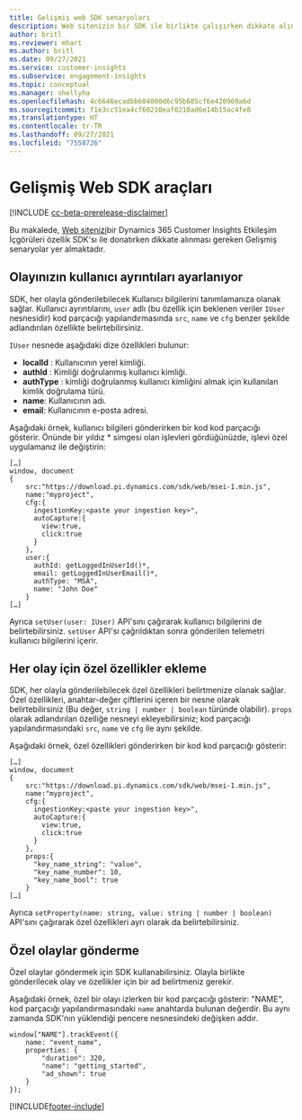 ```yaml
---
title: Gelişmiş web SDK senaryoları
description: Web sitenizin bir SDK ile birlikte çalışırken dikkate alınacak gelişmiş senaryolar.
author: britl
ms.reviewer: mhart
ms.author: britl
ms.date: 09/27/2021
ms.service: customer-insights
ms.subservice: engagement-insights
ms.topic: conceptual
ms.manager: shellyha
ms.openlocfilehash: 4c6646ecadbb604000d6c95b685cf6e420969a6d
ms.sourcegitcommit: f1e3cc51ea4cf68210eaf0210ad6e14b15ac4fe8
ms.translationtype: HT
ms.contentlocale: tr-TR
ms.lasthandoff: 09/27/2021
ms.locfileid: "7558726"
---
```

# <a name="advanced-web-sdk-instrumentation"></a>Gelişmiş Web SDK araçları

[!INCLUDE [cc-beta-prerelease-disclaimer](includes/cc-beta-prerelease-disclaimer.md)]

Bu makalede, [Web sitenizi](instrument-website.md)bir Dynamics 365 Customer Insights Etkileşim İçgörüleri özellik SDK'sı ile donatırken dikkate alınması gereken Gelişmiş senaryolar yer almaktadır.

## <a name="setting-user-details-for-your-event"></a>Olayınızın kullanıcı ayrıntıları ayarlanıyor

SDK, her olayla gönderilebilecek Kullanıcı bilgilerini tanımlamanıza olanak sağlar. Kullanıcı ayrıntılarını, `user` adlı (bu özellik için beklenen veriler `IUser` nesnesidir) kod parçacığı yapılandırmasında `src`, `name` ve `cfg` benzer şekilde adlandırılan özellikte belirtebilirsiniz.

`IUser` nesnede aşağıdaki dize özellikleri bulunur:

- **localId** : Kullanıcının yerel kimliği.
- **authId** : Kimliği doğrulanmış kullanıcı kimliği.
- **authType** : kimliği doğrulanmış kullanıcı kimliğini almak için kullanılan kimlik doğrulama türü.
- **name**: Kullanıcının adı.
- **email**: Kullanıcının e-posta adresi.

Aşağıdaki örnek, kullanıcı bilgileri gönderirken bir kod kod parçacığı gösterir. Önünde bir yıldız * simgesi olan işlevleri gördüğünüzde, işlevi özel uygulamanız ile değiştirin:

```
[…]
window, document
{
    src:"https://download.pi.dynamics.com/sdk/web/msei-1.min.js",
    name:"myproject",
    cfg:{
      ingestionKey:<paste your ingestion key>",
      autoCapture:{
        view:true,
        click:true
      }
    },
    user:{
      authId: getLoggedInUserId()*,
      email: getLoggedInUserEmail()*,
      authType: "MSA",
      name: "John Doe"
    }
[…]
```

Ayrıca `setUser(user: IUser)` API'sını çağırarak kullanıcı bilgilerini de belirtebilirsiniz. `setUser` API'sı çağrıldıktan sonra gönderilen telemetri kullanıcı bilgilerini içerir.

## <a name="adding-custom-properties-for-each-event"></a>Her olay için özel özellikler ekleme

SDK, her olayla gönderilebilecek özel özellikleri belirtmenize olanak sağlar. Özel özellikleri, anahtar-değer çiftlerini içeren bir nesne olarak belirtebilirsiniz (Bu değer, `string | number | boolean` türünde olabilir). `props` olarak adlandırılan özelliğe nesneyi ekleyebilirsiniz; kod parçacığı yapılandırmasındaki `src`, `name` ve `cfg` ile aynı şekilde.

Aşağıdaki örnek, özel özellikleri gönderirken bir kod kod parçacığı gösterir:

```
[…]
window, document
{
    src:"https://download.pi.dynamics.com/sdk/web/msei-1.min.js",
    name:"myproject",
    cfg:{
      ingestionKey:<paste your ingestion key>",
      autoCapture:{
        view:true,
        click:true
      }
    },
    props:{
      "key_name_string": "value",
      "key_name_number": 10,
      "key_name_bool": true
    }
[…]
```

Ayrıca `setProperty(name: string, value: string | number | boolean)` API'sını çağırarak özel özellikleri ayrı olarak da belirtebilirsiniz.

## <a name="sending-custom-events"></a>Özel olaylar gönderme

Özel olaylar göndermek için SDK kullanabilirsiniz. Olayla birlikte gönderilecek olay ve özellikler için bir ad belirtmeniz gerekir.

Aşağıdaki örnek, özel bir olayı izlerken bir kod parçacığı gösterir: "NAME", kod parçacığı yapılandırmasındaki `name` anahtarda bulunan değerdir. Bu aynı zamanda SDK'nın yüklendiği pencere nesnesindeki değişken addır.

```
window["NAME"].trackEvent({
    name: "event_name",
    properties: {
        "duration": 320,
        "name": "getting_started",
        "ad_shown": true
    }
});
```


[!INCLUDE[footer-include](../includes/footer-banner.md)]
